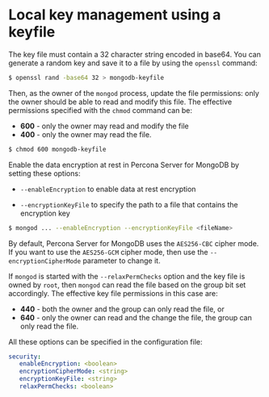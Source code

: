 # Local key management using a keyfile

The key file must contain a 32 character string encoded in base64. You can generate a random
key and save it to a file by using the `openssl` command:

```{.bash data-prompt="$"}
$ openssl rand -base64 32 > mongodb-keyfile
```

Then, as the owner of the `mongod` process, update the file permissions: only
the owner should be able to read and modify this file. The effective permissions
specified with the `chmod` command can be:

* **600** - only the owner may read and modify the file
* **400** - only the owner may read the file.

```{.bash data-prompt="$"}
$ chmod 600 mongodb-keyfile
```

Enable the data encryption at rest in Percona Server for MongoDB by setting these options:

* `--enableEncryption` to enable data at rest encryption

* `--encryptionKeyFile` to specify the path to a file that contains the encryption key

```{.bash data-prompt="$"}
$ mongod ... --enableEncryption --encryptionKeyFile <fileName>
```

By default, Percona Server for MongoDB uses the `AES256-CBC` cipher mode. If you want to use the `AES256-GCM` cipher mode, then use the `--encryptionCipherMode` parameter to change it.

If `mongod` is started with the `--relaxPermChecks` option and the key file
is owned by `root`, then `mongod` can read the file based on the
group bit set accordingly. The effective key file permissions in this
case are:

* **440** - both the owner and the group can only read the file, or
* **640** - only the owner can read and the change the file, the group can only read the file.

All these options can be specified in the configuration file:

```yaml
security:
   enableEncryption: <boolean>
   encryptionCipherMode: <string>
   encryptionKeyFile: <string>
   relaxPermChecks: <boolean>
```

